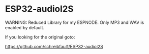 # ESP32-audioI2S

WARNING: Reduced Library for my ESPNODE. Only MP3 and WAV is enabled by default.

If you looking for the original goto:

https://github.com/schreibfaul1/ESP32-audioI2S


